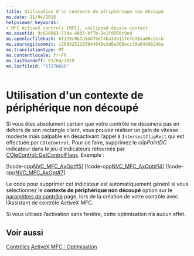 ```yaml
---
title: Utilisation d'un contexte de périphérique non découpé
ms.date: 11/04/2016
helpviewer_keywords:
- MFC ActiveX controls [MFC], unclipped device context
ms.assetid: 9c020063-73da-4803-bf7b-2e1fd950c9ed
ms.openlocfilehash: 0f129c0bfa5bd76df4ba34b117e7ed8aa08c2ecb
ms.sourcegitcommit: c3093251193944840e3d0a068ecc30e6449624ba
ms.translationtype: MT
ms.contentlocale: fr-FR
ms.lasthandoff: 03/04/2019
ms.locfileid: "57270668"
---
```

# <a name="using-an-unclipped-device-context"></a>Utilisation d'un contexte de périphérique non découpé

Si vous êtes absolument certain que votre contrôle ne dessinera pas en dehors de son rectangle client, vous pouvez réaliser un gain de vitesse modeste mais palpable en désactivant l’appel à `IntersectClipRect` qui est effectuée par `COleControl`. Pour ce faire, supprimez le *clipPaintDC* indicateur dans le jeu d’indicateurs retournés par [COleControl::GetControlFlags](../mfc/reference/colecontrol-class.md#getcontrolflags). Exemple :

[!code-cpp[NVC_MFC_AxOpt#5](../mfc/codesnippet/cpp/using-an-unclipped-device-context_1.cpp)]
[!code-cpp[NVC_MFC_AxOpt#14](../mfc/codesnippet/cpp/using-an-unclipped-device-context_2.cpp)]
[!code-cpp[NVC_MFC_AxOpt#7](../mfc/codesnippet/cpp/using-an-unclipped-device-context_3.cpp)]

Le code pour supprimer cet indicateur est automatiquement généré si vous sélectionnez le **contexte de périphérique non découpé** option sur le [paramètres de contrôle](../mfc/reference/control-settings-mfc-activex-control-wizard.md) page, lors de la création de votre contrôle avec l’Assistant de contrôle ActiveX MFC.

Si vous utilisez l’activation sans fenêtre, cette optimisation n’a aucun effet.

## <a name="see-also"></a>Voir aussi

[Contrôles ActiveX MFC : Optimisation](../mfc/mfc-activex-controls-optimization.md)
